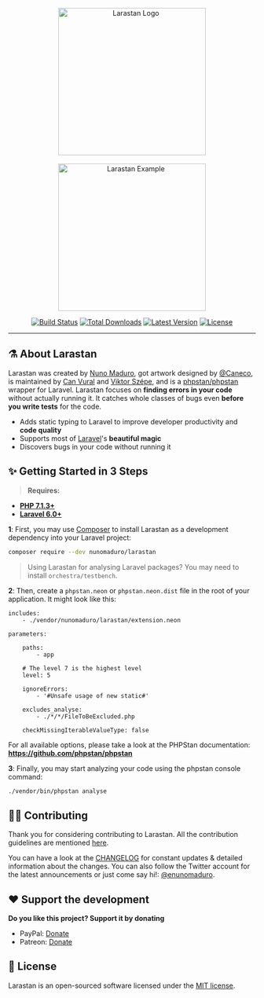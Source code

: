 <p align="center">
    <img src="https://raw.githubusercontent.com/nunomaduro/larastan/master/docs/logo.png" alt="Larastan Logo" width="300">
    <br><br>
    <img src="https://raw.githubusercontent.com/nunomaduro/larastan/master/docs/example.png" alt="Larastan Example" height="300">
</p>

<p align="center">
  <a href="https://travis-ci.org/nunomaduro/larastan"><img src="https://img.shields.io/travis/nunomaduro/larastan/master.svg" alt="Build Status"></img></a>
  <a href="https://packagist.org/packages/nunomaduro/larastan"><img src="https://poser.pugx.org/nunomaduro/larastan/d/total.svg" alt="Total Downloads"></a>
  <a href="https://packagist.org/packages/nunomaduro/larastan"><img src="https://poser.pugx.org/nunomaduro/larastan/v/stable.svg" alt="Latest Version"></a>
  <a href="https://packagist.org/packages/nunomaduro/larastan"><img src="https://poser.pugx.org/nunomaduro/larastan/license.svg" alt="License"></a>
</p>

------

## ⚗️ About Larastan

Larastan was created by [Nuno Maduro](https://github.com/nunomaduro), got artwork designed by [@Caneco](http://github.com/caneco), is maintained by [Can Vural](https://github.com/canvural) and [Viktor Szépe](https://github.com/szepeviktor), and is a [phpstan/phpstan](https://github.com/phpstan/phpstan) wrapper for Laravel. Larastan focuses on **finding errors in your code** without actually running it. It catches whole classes of bugs even **before you write tests** for the code.

- Adds static typing to Laravel to improve developer productivity and **code quality**
- Supports most of [Laravel](https://laravel.com)'s **beautiful magic**
- Discovers bugs in your code without running it

## ✨ Getting Started in 3 Steps

> **Requires:**
- **[PHP 7.1.3+](https://php.net/releases/)**
- **[Laravel 6.0+](https://github.com/laravel/laravel)**

**1**: First, you may use [Composer](https://getcomposer.org) to install Larastan as a development dependency into your Laravel project:
```bash
composer require --dev nunomaduro/larastan
```

> Using Larastan for analysing Laravel packages? You may need to install `orchestra/testbench`.

**2**: Then, create a `phpstan.neon` or `phpstan.neon.dist` file in the root of your application. It might look like this:

```
includes:
    - ./vendor/nunomaduro/larastan/extension.neon

parameters:

    paths:
        - app

    # The level 7 is the highest level
    level: 5

    ignoreErrors:
        - '#Unsafe usage of new static#'

    excludes_analyse:
        - ./*/*/FileToBeExcluded.php

    checkMissingIterableValueType: false
```

For all available options, please take a look at the PHPStan documentation: **https://github.com/phpstan/phpstan**

**3**: Finally, you may start analyzing your code using the phpstan console command:

```bash
./vendor/bin/phpstan analyse
```

## 👊🏻 Contributing

Thank you for considering contributing to Larastan. All the contribution guidelines are mentioned [here](CONTRIBUTING.md).

You can have a look at the [CHANGELOG](CHANGELOG.md) for constant updates & detailed information about the changes. You can also follow the Twitter account for the latest announcements or just come say hi!: [@enunomaduro](https://twitter.com/enunomaduro).

## ❤️ Support the development

**Do you like this project? Support it by donating**

- PayPal: [Donate](https://www.paypal.com/cgi-bin/webscr?cmd=_s-xclick&hosted_button_id=66BYDWAT92N6L)
- Patreon: [Donate](https://www.patreon.com/nunomaduro)

## 📖 License

Larastan is an open-sourced software licensed under the [MIT license](LICENSE.md).
